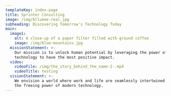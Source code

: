 ```yaml
---
templateKey: index-page
title: Sprinter Consulting
image: /img/bllueee-real.jpg
subheading: Discovering Tomorrow's Technology Today
main:
  image1:
    alt: A close-up of a paper filter filled with ground coffee
    image: /img/blue-mountains.jpg
  missionStatement: >-
    Our mission is to unlock human potential by leveraging the power of
    technology to have the most positive impact.
  video:
    videoFile: /img/the_story_behind_the_name-2-.mp4
    videoTitle: testing
  visionStatement: >-
    We envision a world where work and life are seamlessly intertwined through
    the freeing power of modern technology.
---
```


